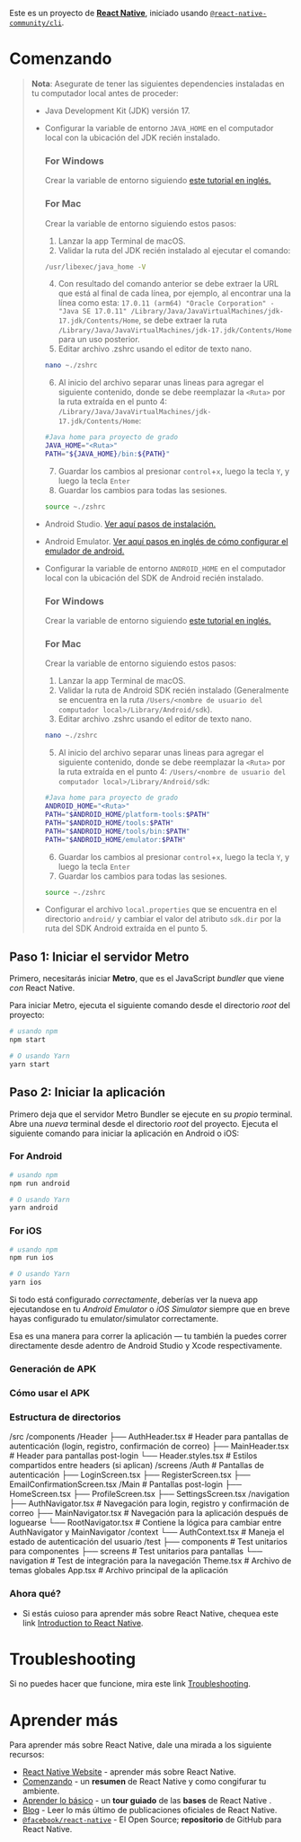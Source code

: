 Este es un proyecto de [**React Native**](https://reactnative.dev), iniciado usando [`@react-native-community/cli`](https://github.com/react-native-community/cli).

# Comenzando

>**Nota**: Asegurate de tener las siguientes dependencies instaladas en tu computador local antes de proceder:
> * Java Development Kit (JDK) versión 17.
> * Configurar la variable de entorno `JAVA_HOME` en el computador local con la ubicación del JDK recién instalado.
>   ### For Windows
>   Crear la variable de entorno siguiendo [este tutorial en inglés.](https://medium.com/@hawkdive26/how-to-create-new-environment-variables-in-windows-11-575c66f21381)
>   ### For Mac
>   Crear la variable de entorno siguiendo estos pasos:  
>   1. Lanzar la app Terminal de macOS.
>   3. Validar la ruta del JDK recién instalado al ejecutar el comando:
>   ```bash
>   /usr/libexec/java_home -V
>   ```
>   4. Con resultado del comando anterior se debe extraer la URL que está al final de cada línea, por ejemplo, al encontrar una la línea como esta: 
`17.0.11 (arm64) "Oracle Corporation" - "Java SE 17.0.11" /Library/Java/JavaVirtualMachines/jdk-17.jdk/Contents/Home`, se debe extraer la ruta `/Library/Java/JavaVirtualMachines/jdk-17.jdk/Contents/Home` para un uso posterior.
>   5. Editar archivo .zshrc usando el editor de texto nano. 
>   ```bash
>   nano ~./zshrc
>   ```
>   6. Al inicio del archivo separar unas lineas para agregar el siguiente contenido, donde se debe reemplazar la `<Ruta>` por la ruta extraída en el punto 4: `/Library/Java/JavaVirtualMachines/jdk-17.jdk/Contents/Home`:
>   ```bash
>   #Java home para proyecto de grado
>   JAVA_HOME="<Ruta>"
>   PATH="${JAVA_HOME}/bin:${PATH}"
>   ```
>   7. Guardar los cambios al presionar `control`+`x`, luego la tecla `Y`, y luego la tecla `Enter`
>   8. Guardar los cambios para todas las sesiones.
>   ```bash
>   source ~./zshrc
>   ```
>   
> * Android Studio. [Ver aquí pasos de instalación.](https://developer.android.com/codelabs/basic-android-kotlin-compose-install-android-studio?hl=es-419#0)
> * Android Emulator. [Ver aquí pasos en inglés de cómo configurar el emulador de android.](https://medium.com/@abdalqader27.najjar/how-to-install-emulator-on-android-studio-95eb101e604b)
> * Configurar la variable de entorno `ANDROID_HOME` en el computador local con la ubicación del SDK de Android recién instalado.
>   ### For Windows
>   Crear la variable de entorno siguiendo [este tutorial en inglés.](https://medium.com/@hawkdive26/how-to-create-new-environment-variables-in-windows-11-575c66f21381)
>   ### For Mac
>   Crear la variable de entorno siguiendo estos pasos:  
>   1. Lanzar la app Terminal de macOS.
>   3. Validar la ruta de Android SDK recién instalado (Generalmente se encuentra en la ruta `/Users/<nombre de usuario del computador local>/Library/Android/sdk`).
>   4. Editar archivo .zshrc usando el editor de texto nano. 
>   ```bash
>   nano ~./zshrc
>   ```
>   5. Al inicio del archivo separar unas lineas para agregar el siguiente contenido, donde se debe reemplazar la `<Ruta>` por la ruta extraída en el punto 4: `/Users/<nombre de usuario del computador local>/Library/Android/sdk`:
>   ```bash
>   #Java home para proyecto de grado
>   ANDROID_HOME="<Ruta>"
>   PATH="$ANDROID_HOME/platform-tools:$PATH"
>   PATH="$ANDROID_HOME/tools:$PATH"
>   PATH="$ANDROID_HOME/tools/bin:$PATH"   
>   PATH="$ANDROID_HOME/emulator:$PATH"
>   ```
>   6. Guardar los cambios al presionar `control`+`x`, luego la tecla `Y`, y luego la tecla `Enter`
>   7. Guardar los cambios para todas las sesiones.
>   ```bash
>   source ~./zshrc
>   ```
>
> * Configurar el archivo `local.properties` que se encuentra en el directorio `android/` y cambiar el valor del atributo `sdk.dir` por la ruta del SDK Android extraída en el punto 5.
>
## Paso 1: Iniciar el servidor Metro

Primero, necesitarás iniciar **Metro**, que es el JavaScript _bundler_ que viene _con_ React Native.

Para iniciar Metro, ejecuta el siguiente comando desde el directorio _root_ del proyecto:

```bash
# usando npm
npm start

# O usando Yarn
yarn start
```

## Paso 2: Iniciar la aplicación

Primero deja que el servidor Metro Bundler se ejecute en su _propio_ terminal. Abre una _nueva_ terminal desde el directorio _root_ del proyecto. Ejecuta el siguiente comando para iniciar la aplicación en Android o iOS:

### For Android

```bash
# usando npm
npm run android

# O usando Yarn
yarn android
```

### For iOS

```bash
# usando npm
npm run ios

# O usando Yarn
yarn ios
```

Si todo está configurado _correctamente_, deberías ver la nueva app ejecutandose en  tu _Android Emulator_ o _iOS Simulator_ siempre que en breve hayas configurado tu emulator/simulator correctamente.

Esa es una manera para correr la aplicación — tu también la puedes correr directamente desde adentro de Android Studio y Xcode respectivamente.

### Generación de APK

### Cómo usar el APK

### Estructura de directorios
/src
  /components
    /Header
      ├── AuthHeader.tsx        # Header para pantallas de autenticación (login, registro, confirmación de correo)
      ├── MainHeader.tsx        # Header para pantallas post-login
      └── Header.styles.tsx     # Estilos compartidos entre headers (si aplican)
  /screens
    /Auth                      # Pantallas de autenticación
      ├── LoginScreen.tsx
      ├── RegisterScreen.tsx
      ├── EmailConfirmationScreen.tsx
    /Main                      # Pantallas post-login
      ├── HomeScreen.tsx
      ├── ProfileScreen.tsx
      ├── SettingsScreen.tsx
  /navigation
    ├── AuthNavigator.tsx        # Navegación para login, registro y confirmación de correo
    ├── MainNavigator.tsx        # Navegación para la aplicación después de loguearse
    └── RootNavigator.tsx        # Contiene la lógica para cambiar entre AuthNavigator y MainNavigator
  /context
    └── AuthContext.tsx          # Maneja el estado de autenticación del usuario
  /test
    ├── components              # Test unitarios para componentes
    ├── screens                 # Test unitarios para pantallas
    └── navigation              # Test de integración para la navegación
  Theme.tsx                     # Archivo de temas globales
App.tsx                         # Archivo principal de la aplicación

### Ahora qué?

- Si estás cuioso para aprender más sobre React Native, chequea este link [Introduction to React Native](https://reactnative.dev/docs/getting-started).

# Troubleshooting

Si no puedes hacer que funcione, mira este link [Troubleshooting](https://reactnative.dev/docs/troubleshooting).

# Aprender más

Para aprender más sobre React Native, dale una mirada a los siguiente recursos:

- [React Native Website](https://reactnative.dev) - aprender más sobre React Native.
- [Comenzando](https://reactnative.dev/docs/environment-setup) - un **resumen** de React Native y como congifurar tu ambiente.
- [Aprender lo básico](https://reactnative.dev/docs/getting-started) - un **tour guiado** de las **bases** de React Native .
- [Blog](https://reactnative.dev/blog) - Leer lo más último de publicaciones oficiales de React Native.
- [`@facebook/react-native`](https://github.com/facebook/react-native) - El Open Source; **repositorio** de GitHub para React Native.
